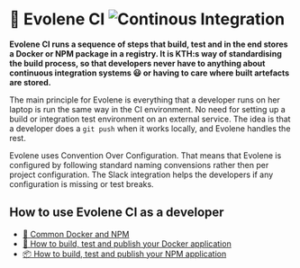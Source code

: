# 🐳 Evolene CI ![Continous Integration](https://github.com/KTH/kth-azure-app/actions/workflows/main.yml/badge.svg)

**Evolene CI runs a sequence of steps that build, test and in the end stores a Docker or NPM package in a registry. It is KTH:s way of standardising the build process, so that developers never have to anything about continuous integration systems 😃 or having to care where built artefacts are stored.**

The main principle for Evolene is  everything that a developer runs on her laptop is run the same way in the CI environment. No need for setting up a build or integration test environment on an external service. The idea is that a developer does a `git push` when it works locally, and Evolene handles the rest.

Evolene uses Convention Over Configuration. That means that Evolene is configured by following standard naming convensions rather then per project configuration. The Slack integration helps the developers if any configuration is missing or test breaks.

## How to use Evolene CI as a developer

- [🐳 Common Docker and NPM](https://github.com/KTH/evolene/blob/master/README-DOCKER.md)
- [🐳 How to build, test and publish your Docker application](https://github.com/KTH/evolene/blob/master/README-DOCKER.md)
- [📦 How to build, test and publish your NPM application](https://github.com/KTH/evolene/blob/master/README-NPM.md)
